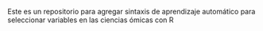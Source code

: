 Este es un repositorio para agregar sintaxis de aprendizaje automático para seleccionar variables en las ciencias ómicas con R
